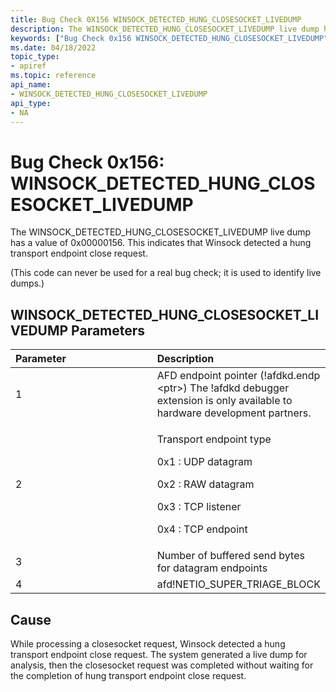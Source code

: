 ```yaml
---
title: Bug Check 0X156 WINSOCK_DETECTED_HUNG_CLOSESOCKET_LIVEDUMP
description: The WINSOCK_DETECTED_HUNG_CLOSESOCKET_LIVEDUMP live dump has a value of 0x00000156. This indicates that Winsock detected a hung transport endpoint close request.
keywords: ["Bug Check 0x156 WINSOCK_DETECTED_HUNG_CLOSESOCKET_LIVEDUMP", "WINSOCK_DETECTED_HUNG_CLOSESOCKET_LIVEDUMP"]
ms.date: 04/18/2022
topic_type:
- apiref
ms.topic: reference
api_name:
- WINSOCK_DETECTED_HUNG_CLOSESOCKET_LIVEDUMP
api_type:
- NA
---
```


# Bug Check 0x156: WINSOCK\_DETECTED\_HUNG\_CLOSESOCKET\_LIVEDUMP


The WINSOCK\_DETECTED\_HUNG\_CLOSESOCKET\_LIVEDUMP live dump has a value of 0x00000156. This indicates that Winsock detected a hung transport endpoint close request.

(This code can never be used for a real bug check; it is used to identify live dumps.)

## WINSOCK\_DETECTED\_HUNG\_CLOSESOCKET\_LIVEDUMP Parameters


<table>
<colgroup>
<col width="50%" />
<col width="50%" />
</colgroup>
<thead>
<tr class="header">
<th align="left">Parameter</th>
<th align="left">Description</th>
</tr>
</thead>
<tbody>
<tr class="odd">
<td align="left">1</td>
<td align="left">AFD endpoint pointer (!afdkd.endp &lt;ptr&gt;) The !afdkd debugger extension is only available to hardware development partners. </td>
</tr>
<tr class="even">
<td align="left">2</td>
<td align="left"><p>Transport endpoint type</p>
<p>0x1 : UDP datagram</p>
<p>0x2 : RAW datagram</p>
<p>0x3 : TCP listener</p>
<p>0x4 : TCP endpoint</p></td>
</tr>
<tr class="odd">
<td align="left">3</td>
<td align="left">Number of buffered send bytes for datagram endpoints</td>
</tr>
<tr class="even">
<td align="left">4</td>
<td align="left">afd!NETIO_SUPER_TRIAGE_BLOCK</td>
</tr>
</tbody>
</table>

 

## Cause

While processing a closesocket request, Winsock detected a hung transport endpoint close request. The system generated a live dump for analysis, then the closesocket request was completed without waiting for the completion of hung transport endpoint close request.



 

 




